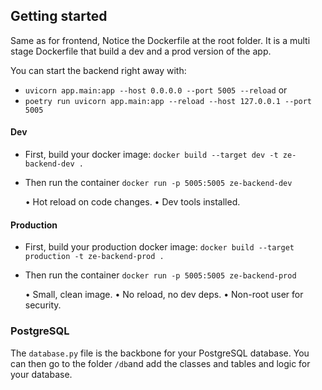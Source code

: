 ## Getting started

Same as for frontend, Notice the Dockerfile at the root folder. It is a multi stage Dockerfile that build a dev and a prod version of the app.

You can start the backend right away with:

- `uvicorn app.main:app --host 0.0.0.0 --port 5005 --reload`
  or
- `poetry run uvicorn app.main:app --reload --host 127.0.0.1 --port 5005`

#### Dev

- First, build your docker image:
  `docker build --target dev -t ze-backend-dev .`
- Then run the container
  `docker run -p 5005:5005 ze-backend-dev`

  • Hot reload on code changes.
  • Dev tools installed.

#### Production

- First, build your production docker image:
  `docker build --target production -t ze-backend-prod .`
- Then run the container
  `docker run -p 5005:5005 ze-backend-prod`

  • Small, clean image.
  • No reload, no dev deps.
  • Non-root user for security.

### PostgreSQL

The `database.py` file is the backbone for your PostgreSQL database.
You can then go to the folder `/db`and add the classes and tables and logic for your database.
